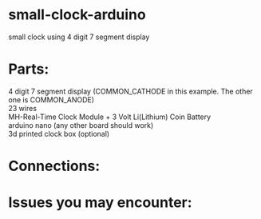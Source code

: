 # small-clock-arduino
small clock using 4 digit 7 segment display

# Parts:
4 digit 7 segment display (COMMON_CATHODE in this example. The other one is COMMON_ANODE)<br>
23 wires<br>
MH-Real-Time Clock Module + 3 Volt Li(Lithium) Coin Battery<br>
arduino nano (any other board should work)<br>
3d printed clock box (optional)

# Connections:

# Issues you may encounter: 

